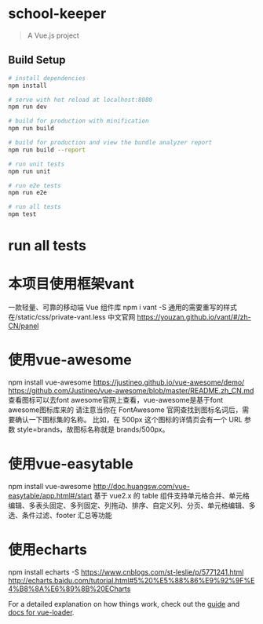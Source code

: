 # school-keeper

> A Vue.js project

## Build Setup

``` bash
# install dependencies
npm install

# serve with hot reload at localhost:8080
npm run dev

# build for production with minification
npm run build

# build for production and view the bundle analyzer report
npm run build --report

# run unit tests
npm run unit

# run e2e tests
npm run e2e

# run all tests
npm test
```

# run all tests
# 本项目使用框架vant
一款轻量、可靠的移动端 Vue 组件库
npm i vant -S
通用的需要重写的样式在/static/css/private-vant.less
中文官网 https://youzan.github.io/vant/#/zh-CN/panel

# 使用vue-awesome
npm install vue-awesome
https://justineo.github.io/vue-awesome/demo/
https://github.com/Justineo/vue-awesome/blob/master/README.zh_CN.md
查看图标可以去font awesome官网上查看，vue-awesome是基于font awesome图标库来的
请注意当你在 FontAwesome 官网查找到图标名词后，需要确认一下图标集的名称。
比如，在 500px 这个图标的详情页会有一个 URL 参数 style=brands，故图标名称就是 brands/500px。


# 使用vue-easytable
npm install vue-awesome
http://doc.huangsw.com/vue-easytable/app.html#/start
基于 vue2.x 的 table 组件支持单元格合并、单元格编辑、多表头固定、多列固定、列拖动、排序、自定义列、分页、单元格编辑、多选、条件过滤、footer 汇总等功能

# 使用echarts
npm install echarts -S
https://www.cnblogs.com/st-leslie/p/5771241.html
http://echarts.baidu.com/tutorial.html#5%20%E5%88%86%E9%92%9F%E4%B8%8A%E6%89%8B%20ECharts

For a detailed explanation on how things work, check out the [guide](http://vuejs-templates.github.io/webpack/) and [docs for vue-loader](http://vuejs.github.io/vue-loader).
